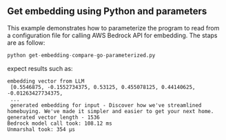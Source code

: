 ## Get embedding using Python and parameters

This example demonstrates how to parameterize the program to read from a configuration file for calling AWS Bedrock API for embedding. The staps are as follow:

```python
python get-embedding-compare-go-parameterized.py 
```

expect results such as:

```
embedding vector from LLM
 [0.5546875, -0.1552734375, 0.53125, 0.455078125, 0.44140625, -0.01263427734375,
 ...
 generated embedding for input - Discover how we've streamlined homebuying. We've made it simpler and easier to get your next home.
generated vector length - 1536
Bedrock model call took: 108.12 ms
Unmarshal took: 354 µs
```